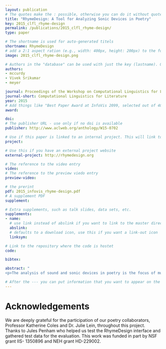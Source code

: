 ```yaml
---
layout: publication
# The quotes make the : possible, otherwise you can do it without quotes
title: "RhymeDesign: A Tool for Analyzing Sonic Devices in Poetry"
key: 2015_clfl_rhyme-design
permalink: /publications/2015_clfl_rhyme-design/
type: paper

# The shortname is used for auto-generated titels
shortname: RhymeDesign
# add a 2:1 aspect ration (e.g., width: 400px, height: 200px) to the folder /assets/images/papers/
image: 2015_clfl_rhyme-design.png

# Authors in the "database" can be used with just the key (lastname). Others can be written properly.
authors:
- mccurdy
- Vivek Srikumar
- meyer

journal: Proceedings of the Workshop on Computational Linguistics for Literature, NAACL HLT
journal-short: Computational Linguistics for Literature
year: 2015
# Add things like "Best Paper Award at InfoVis 2099, selected out of 4000 submissions" 
award:

doi: 
# The publisher URL - use only if no doi is available
publisher: http://www.aclweb.org/anthology/W15-0702

# Use if this paper is linked to an internal project. This will link to the project site
project:

# Use this if you have an external project website 
external-project: http://rhymedesign.org

# The reference to the video entry
video: 
# The reference to the preview viedo entry 
preview-video: 

# the prerint
pdf: 2015_infovis_rhyme-design.pdf
# A supplement PDF
supplement: 

# Extra supplements, such as talk slides, data sets, etc. 
supplements:
- name: 
  # use link instead of abslink if you want to link to the master directory
  abslink: 
  # defaults to a download icon, use this if you want a link-out icon
  linksym:

# Link to the repository where the code is hostet
code: 

bibtex: 

abstract: "
<p>The analysis of sound and sonic devices in poetry is the focus of much poetic scholarship, and poetry scholars are becoming increasingly interested in the role that computation might play in their research. Since the nature of such sonic analysis is unique, the associated tasks are not supported by standard text analysis techniques. We introduce a formalism for analyzing sonic devices in poetry. In addition, we present RhymeDesign, an open-source implementation of our formalism, through which poets and poetry scholars can explore their individual notion of rhyme.</p>"

# After the --- you can put information that you want to appear on the website using markdown formatting or HTML. A good example are acknowledgements, extra references, an erratum, etc.
---
```


# Acknowledgements

We are deeply grateful for the participation of our poetry collaborators, Professor Katherine Coles and Dr. Julie Lein, throughout this project. Thanks to Jules Penham who helped us test the RhymeDesign interface and gathered test data for the evaluation. This work was funded in part by NSF grant IIS- 1350896 and NEH grant HD-229002.
